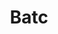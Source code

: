 ﻿---
title: Batc
second_title: Aspose.Cells Cloud Documen
type: docs
url: /sv/batch/
keywords: Batch processing of multiple excel files
description: Aspose.Cells Cloud API stöder batchbehandling av flera Excel-filer. SDK stöder olika utvecklingsspråk. De inkluderar Android, C#, Go, Java, NodeJS, Perl, PHP, Python, Ruby och swift
weight: 29
---
